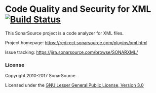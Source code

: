 # Code Quality and Security for XML [![Build Status](https://travis-ci.org/SonarSource/sonar-xml.svg?branch=master)](https://travis-ci.org/SonarSource/sonar-xml)

This SonarSource project is a code analyzer for XML files.

Project homepage:
https://redirect.sonarsource.com/plugins/xml.html

Issue tracking:
https://jira.sonarsource.com/browse/SONARXML/



### License

Copyright 2010-2017 SonarSource.

Licensed under the [GNU Lesser General Public License, Version 3.0](http://www.gnu.org/licenses/lgpl.txt)
